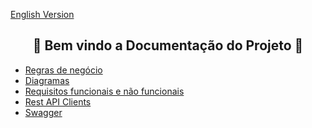 <a href="https://github.com/Squad-Back-End/reprography-nodejs/blob/master/docs/README-en.md">English Version</a>

<h2 align="center">📄 Bem vindo a Documentação do Projeto 📄 </br></h2>

  * [Regras de negócio](https://github.com/Squad-Back-End/reprography-nodejs/blob/master/docs/business_rules/README.md)
  * [Diagramas](https://github.com/Squad-Back-End/reprography-nodejs/blob/master/docs/diagrams/README.md)
  * [Requisitos funcionais e não funcionais](https://github.com/Squad-Back-End/reprography-nodejs/blob/master/docs/requirements/README.md)
  * [Rest API Clients](https://github.com/Squad-Back-End/reprography-nodejs/blob/master/docs/rest_api_client/README.md)
  * [Swagger](https://github.com/Squad-Back-End/reprography-nodejs/blob/master/docs/swagger/README.md)


 
